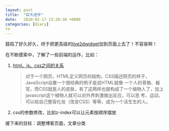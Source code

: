 ```yaml
---
layout: post
title:  "巨大进步"
date:   2020-02-17 13:20:30 +0800
categories: [diary]
ta
---
```


鼓捣了好久好久，终于把更高级的[live2dwidget](https://github.com/stevenjoezhang/live2d-widget)加到页面上去了！不容易啊！

在不断摸索中，了解了一些前端的运作，比如：

1. [html、js、css之间的关系](https://www.cnblogs.com/dreamingbaobei/p/5062901.html)

   > 对于一个网页，HTML定义网页的结构，CSS描述网页的样子，JavaScript设置一个很经典的例子是说HTML就像 一个人的骨骼、器官，而CSS就是人的皮肤，有了这两样也就构成了一个植物人了，加上javascript这个植物人就可以对外界刺激做出反应，可以思 考、运动、可以给自己整容化妆（改变CSS）等等，成为一个活生生的人。
   > 

2. css的参数修改，比如z-index可以让元素按顺序摆放



接下来的目标：调整博客页面，文章分类